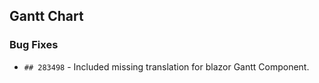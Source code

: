 ##  Gantt Chart

###    Bug Fixes

- `## 283498` - Included missing translation for blazor Gantt Component.
